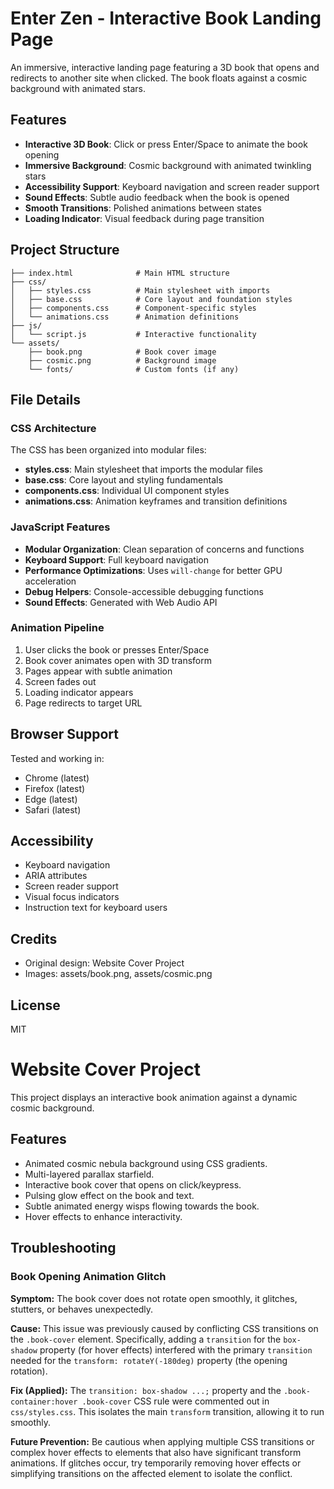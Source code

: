 # Enter Zen - Interactive Book Landing Page

An immersive, interactive landing page featuring a 3D book that opens and redirects to another site when clicked. The book floats against a cosmic background with animated stars.

## Features

- **Interactive 3D Book**: Click or press Enter/Space to animate the book opening
- **Immersive Background**: Cosmic background with animated twinkling stars
- **Accessibility Support**: Keyboard navigation and screen reader support
- **Sound Effects**: Subtle audio feedback when the book is opened
- **Smooth Transitions**: Polished animations between states
- **Loading Indicator**: Visual feedback during page transition

## Project Structure

```
├── index.html              # Main HTML structure
├── css/
│   ├── styles.css          # Main stylesheet with imports
│   ├── base.css            # Core layout and foundation styles
│   ├── components.css      # Component-specific styles
│   └── animations.css      # Animation definitions
├── js/
│   └── script.js           # Interactive functionality
└── assets/
    ├── book.png            # Book cover image
    ├── cosmic.png          # Background image
    └── fonts/              # Custom fonts (if any)
```

## File Details

### CSS Architecture

The CSS has been organized into modular files:

- **styles.css**: Main stylesheet that imports the modular files
- **base.css**: Core layout and styling fundamentals
- **components.css**: Individual UI component styles
- **animations.css**: Animation keyframes and transition definitions

### JavaScript Features

- **Modular Organization**: Clean separation of concerns and functions
- **Keyboard Support**: Full keyboard navigation 
- **Performance Optimizations**: Uses `will-change` for better GPU acceleration
- **Debug Helpers**: Console-accessible debugging functions
- **Sound Effects**: Generated with Web Audio API

### Animation Pipeline

1. User clicks the book or presses Enter/Space
2. Book cover animates open with 3D transform
3. Pages appear with subtle animation
4. Screen fades out
5. Loading indicator appears
6. Page redirects to target URL

## Browser Support

Tested and working in:
- Chrome (latest)
- Firefox (latest)
- Edge (latest)
- Safari (latest)

## Accessibility

- Keyboard navigation
- ARIA attributes
- Screen reader support
- Visual focus indicators
- Instruction text for keyboard users

## Credits

- Original design: Website Cover Project
- Images: assets/book.png, assets/cosmic.png

## License

MIT 

# Website Cover Project

This project displays an interactive book animation against a dynamic cosmic background.

## Features

*   Animated cosmic nebula background using CSS gradients.
*   Multi-layered parallax starfield.
*   Interactive book cover that opens on click/keypress.
*   Pulsing glow effect on the book and text.
*   Subtle animated energy wisps flowing towards the book.
*   Hover effects to enhance interactivity.

## Troubleshooting

### Book Opening Animation Glitch

**Symptom:** The book cover does not rotate open smoothly, it glitches, stutters, or behaves unexpectedly.

**Cause:** This issue was previously caused by conflicting CSS transitions on the `.book-cover` element. Specifically, adding a `transition` for the `box-shadow` property (for hover effects) interfered with the primary `transition` needed for the `transform: rotateY(-180deg)` property (the opening rotation).

**Fix (Applied):** The `transition: box-shadow ...;` property and the `.book-container:hover .book-cover` CSS rule were commented out in `css/styles.css`. This isolates the main `transform` transition, allowing it to run smoothly.

**Future Prevention:** Be cautious when applying multiple CSS transitions or complex hover effects to elements that also have significant transform animations. If glitches occur, try temporarily removing hover effects or simplifying transitions on the affected element to isolate the conflict. 